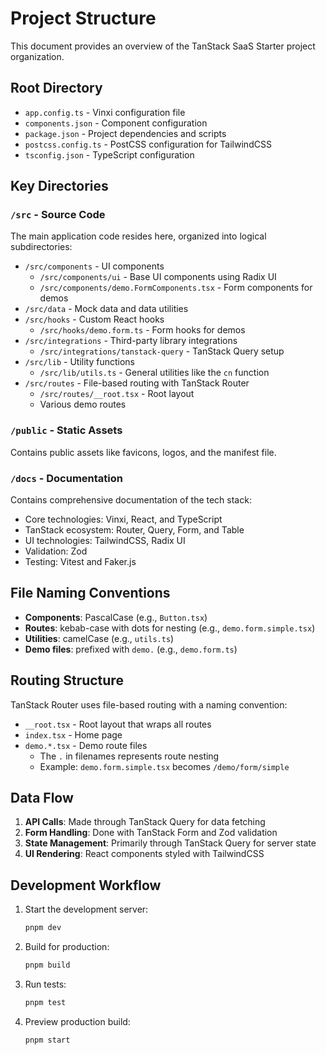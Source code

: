 # Project Structure

This document provides an overview of the TanStack SaaS Starter project organization.

## Root Directory

- `app.config.ts` - Vinxi configuration file
- `components.json` - Component configuration
- `package.json` - Project dependencies and scripts
- `postcss.config.ts` - PostCSS configuration for TailwindCSS
- `tsconfig.json` - TypeScript configuration

## Key Directories

### `/src` - Source Code

The main application code resides here, organized into logical subdirectories:

- `/src/components` - UI components
  - `/src/components/ui` - Base UI components using Radix UI
  - `/src/components/demo.FormComponents.tsx` - Form components for demos
- `/src/data` - Mock data and data utilities
- `/src/hooks` - Custom React hooks
  - `/src/hooks/demo.form.ts` - Form hooks for demos
- `/src/integrations` - Third-party library integrations
  - `/src/integrations/tanstack-query` - TanStack Query setup
- `/src/lib` - Utility functions
  - `/src/lib/utils.ts` - General utilities like the `cn` function
- `/src/routes` - File-based routing with TanStack Router
  - `/src/routes/__root.tsx` - Root layout
  - Various demo routes

### `/public` - Static Assets

Contains public assets like favicons, logos, and the manifest file.

### `/docs` - Documentation

Contains comprehensive documentation of the tech stack:

- Core technologies: Vinxi, React, and TypeScript
- TanStack ecosystem: Router, Query, Form, and Table
- UI technologies: TailwindCSS, Radix UI
- Validation: Zod
- Testing: Vitest and Faker.js

## File Naming Conventions

- **Components**: PascalCase (e.g., `Button.tsx`)
- **Routes**: kebab-case with dots for nesting (e.g., `demo.form.simple.tsx`)
- **Utilities**: camelCase (e.g., `utils.ts`)
- **Demo files**: prefixed with `demo.` (e.g., `demo.form.ts`)

## Routing Structure

TanStack Router uses file-based routing with a naming convention:

- `__root.tsx` - Root layout that wraps all routes
- `index.tsx` - Home page
- `demo.*.tsx` - Demo route files
  - The `.` in filenames represents route nesting
  - Example: `demo.form.simple.tsx` becomes `/demo/form/simple`

## Data Flow

1. **API Calls**: Made through TanStack Query for data fetching
2. **Form Handling**: Done with TanStack Form and Zod validation
3. **State Management**: Primarily through TanStack Query for server state
4. **UI Rendering**: React components styled with TailwindCSS

## Development Workflow

1. Start the development server:

   ```bash
   pnpm dev
   ```

2. Build for production:

   ```bash
   pnpm build
   ```

3. Run tests:

   ```bash
   pnpm test
   ```

4. Preview production build:

   ```bash
   pnpm start
   ```
